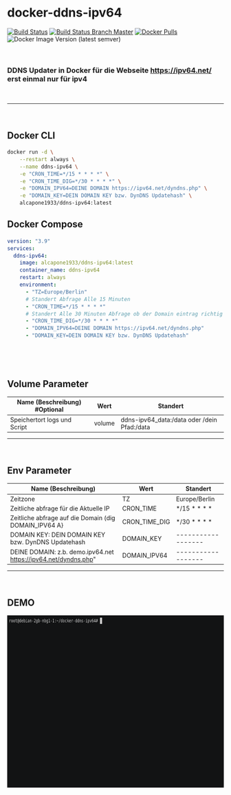 # docker-ddns-ipv64

[![Build Status](https://shields.cosanostra-cloud.de/drone/build/alcapone1933/docker-ddns-ipv64?logo=drone&server=https%3A%2F%2Fdrone.docker-for-life.de)](https://drone.docker-for-life.de/alcapone1933/docker-ddns-ipv64)
[![Build Status Branch Master](https://shields.cosanostra-cloud.de/drone/build/alcapone1933/docker-ddns-ipv64/master?logo=drone&label=build%20%5Bbranch%20master%5D&server=https%3A%2F%2Fdrone.docker-for-life.de)](https://drone.docker-for-life.de/alcapone1933/docker-ddns-ipv64/branches)
[![Docker Pulls](https://shields.cosanostra-cloud.de/docker/pulls/alcapone1933/ddns-ipv64?logo=docker&logoColor=blue)](https://hub.docker.com/r/alcapone1933/ddns-ipv64/tags)
![Docker Image Version (latest semver)](https://shields.cosanostra-cloud.de/docker/v/alcapone1933/ddns-ipv64?sort=semver&logo=docker&logoColor=blue&label=dockerhub%20version)

&nbsp;

### DDNS Updater in Docker für die Webseite https://ipv64.net/ erst einmal nur für ipv4

&nbsp;
* * *
&nbsp;

## Docker CLI

```bash
docker run -d \
    --restart always \
    --name ddns-ipv64 \
    -e "CRON_TIME=*/15 * * * *" \
    -e "CRON_TIME_DIG=*/30 * * * *" \
    -e "DOMAIN_IPV64=DEINE DOMAIN https://ipv64.net/dyndns.php" \
    -e "DOMAIN_KEY=DEIN DOMAIN KEY bzw. DynDNS Updatehash" \
    alcapone1933/ddns-ipv64:latest

```

## Docker Compose

```yaml
version: "3.9"
services:
  ddns-ipv64:
    image: alcapone1933/ddns-ipv64:latest
    container_name: ddns-ipv64
    restart: always
    environment:
      - "TZ=Europe/Berlin"
      # Standert Abfrage Alle 15 Minuten
      - "CRON_TIME=*/15 * * * *"
      # Standert Alle 30 Minuten Abfrage ob der Domain eintrag richtig ist
      - "CRON_TIME_DIG=*/30 * * * *"
      - "DOMAIN_IPV64=DEINE DOMAIN https://ipv64.net/dyndns.php"
      - "DOMAIN_KEY=DEIN DOMAIN KEY bzw. DynDNS Updatehash"

```


&nbsp;

&nbsp;

## Volume Parameter

| Name (Beschreibung) #Optional | Wert    | Standert                                     |
| ----------------------------- | ------- | -------------------------------------------- |
| Speichertort logs und Script  | volume  | ddns-ipv64_data:/data oder /dein Pfad:/data  |

* * *

&nbsp;

## Env Parameter

| Name (Beschreibung)                                             | Wert            | Standert           |
| --------------------------------------------------------------- | --------------- | ------------------ |
| Zeitzone                                                        | TZ              | Europe/Berlin      |
| Zeitliche abfrage für die Aktuelle IP                           | CRON_TIME       | */15 * * * *       |
| Zeitliche abfrage auf die Domain (dig DOMAIN_IPV64 A}           | CRON_TIME_DIG   | */30 * * * *       |
| DOMAIN KEY: DEIN DOMAIN KEY bzw. DynDNS Updatehash              | DOMAIN_KEY      | ------------------ |
| DEINE DOMAIN: z.b. demo.ipv64.net https://ipv64.net/dyndns.php" | DOMAIN_IPV64    | ------------------ |

* * *

&nbsp;

## DEMO

<img src="demo/demo.gif" width="700" height="400">

